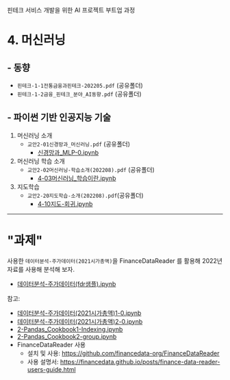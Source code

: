핀테크 서비스 개발을 위한 AI 프로젝트 부트업 과정


<!-- # 3. 금융데이터와 인공지능

 ## - 리뷰 & 시각화

   - [Pandas_Cookbook1-Indexing.ipynb](notebooks/2-Pandas_Cookbook1-Indexing.ipynb)
   - [Pandas_Cookbook2-group.ipynb](notebooks/2-Pandas_Cookbook2-group.ipynb)
   - [Matplotlib 시각화1](notebooks/3-시각화1-Matplotlib_1.ipynb)
   - [Seaborn 시각화2](notebooks/3-시각화2-Seaborn_1.ipynb)


## - 금융 공시 데이터 분석

공개 금융데이터 중에서 공시 데이터 활용 방법을 살펴본다.

 - [데이터분석-주가데이터-공시basic.ipynb](notebooks/데이터분석-주가데이터-공시basic-0.ipynb)
-->
 
# 4. 머신러닝
<!--
## - 리뷰
   - [데이터분석-주가데이터(2021시가총액)1-0.ipynb](notebooks/데이터분석-주가데이터(2021시가총액)1-0.ipynb)
   - [데이터분석-주가데이터(2021시가총액)2-0.ipynb](notebooks/데이터분석-주가데이터(2021시가총액)2-0.ipynb)
-->

## - 동향
   - `핀테크-1-1전통금융과핀테크-202205.pdf` (공유폴더)
   - `핀테크-1-2금융_핀테크_분야_AI동향.pdf` (공유폴더)

## - 파이썬 기반 인공지능 기술

1. 머신러닝 소개
   - `교안2-01신경망과_머신러닝.pdf` (공유폴더)
       - [신경망과_MLP-0.ipynb](notebooks/4-02신경망과_MLP-0.ipynb)
2. 머신러닝 학습 소개
   - `교안2-02머신러닝-학습소개(202208).pdf` (공유폴더)
       - [4-03머신러닝_학습이란.ipynb](notebooks/4-03머신러닝_학습이란.ipynb)     
3. 지도학습
   - `교안2-20지도학습-소개(202208).pdf`(공유폴더)
       - [4-10지도-회귀.ipynb](notebooks/4-10지도-회귀.ipynb)
       
---

# "과제"

사용한 `데이터분석-주가데이터(2021시가총액)`을 FinanceDataReader 를 활용해 2022년 자료를 사용해 분석해 보자.

- [데이터분석-주가데이터(fdr샘플).ipynb](notebooks/데이터분석-주가데이터(fdr샘플).ipynb)


참고:
   - [데이터분석-주가데이터(2021시가총액)1-0.ipynb](notebooks/데이터분석-주가데이터(2021시가총액)1-0.ipynb)
   - [데이터분석-주가데이터(2021시가총액)2-0.ipynb](notebooks/데이터분석-주가데이터(2021시가총액)2-0.ipynb)
   - [2-Pandas_Cookbook1-Indexing.ipynb](notebooks/2-Pandas_Cookbook1-Indexing.ipynb)
   - [2-Pandas_Cookbook2-group.ipynb](notebooks/2-Pandas_Cookbook2-group.ipynb)
   - FinanceDataReader 사용
      - 설치 및 사용: https://github.com/financedata-org/FinanceDataReader
      - 사용 설명서: https://financedata.github.io/posts/finance-data-reader-users-guide.html
